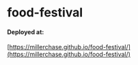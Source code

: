 # food-festival

#### Deployed at:

[https://millerchase.github.io/food-festival/](https://millerchase.github.io/food-festival/)
